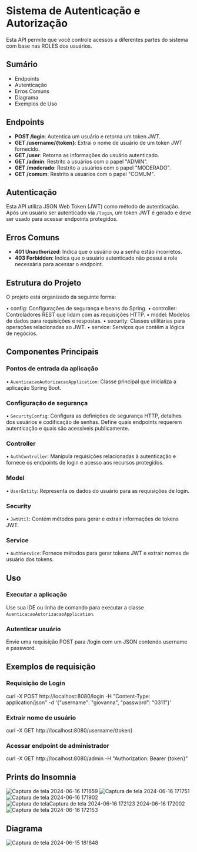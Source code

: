 # Sistema de Autenticação e Autorização

Esta API permite que você controle acessos a diferentes partes do sistema com base nas ROLES dos usuários.

## Sumário
- Endpoints
- Autenticação
- Erros Comuns
- Diagrama
- Exemplos de Uso

## Endpoints

- **POST /login**: Autentica um usuário e retorna um token JWT.
- **GET /username/{token}**: Extrai o nome de usuário de um token JWT fornecido.
- **GET /user**: Retorna as informações do usuário autenticado.
- **GET /admin**: Restrito a usuários com o papel "ADMIN".
- **GET /moderado**: Restrito a usuários com o papel "MODERADO".
- **GET /comum**: Restrito a usuários com o papel "COMUM".

## Autenticação

Esta API utiliza JSON Web Token (JWT) como método de autenticação. Após um usuário ser autenticado via `/login`, um token JWT é gerado e deve ser usado para acessar endpoints protegidos.

## Erros Comuns

- **401 Unauthorized**: Indica que o usuário ou a senha estão incorretos.
- **403 Forbidden**: Indica que o usuário autenticado não possui a role necessária para acessar o endpoint.

## Estrutura do Projeto
O projeto está organizado da seguinte forma:

• config: Configurações de segurança e beans do Spring.
• controller: Controladores REST que lidam com as requisições HTTP.
• model: Modelos de dados para requisições e respostas.
• security: Classes utilitárias para operações relacionadas ao JWT.
• service: Serviços que contêm a lógica de negócios.

## Componentes Principais
### Pontos de entrada da aplicação
• `AuenticacaoAutorizacaoApplication`: Classe principal que inicializa a aplicação Spring Boot.
### Configuração de segurança
• `SecurityConfig`: Configura as definições de segurança HTTP, detalhes dos usuários e codificação de senhas. Define quais endpoints requerem autenticação e quais são acessíveis publicamente.
### Controller
• `AuthController`: Manipula requisições relacionadas à autenticação e fornece os endpoints de login e acesso aos recursos protegidos.
### Model
• `UserEntity`: Representa os dados do usuário para as requisições de login.
### Security
• `JwtUtil`: Contém métodos para gerar e extrair informações de tokens JWT.
### Service
• `AuthService`: Fornece métodos para gerar tokens JWT e extrair nomes de usuário dos tokens.

## Uso
### Executar a aplicação
Use sua IDE ou linha de comando para executar a classe `AuenticacaoAutorizacaoApplication`.
### Autenticar usuário
Envie uma requisição POST para /login com um JSON contendo username e password.

## Exemplos de requisição
### Requisição de Login
curl -X POST http://localhost:8080/login -H "Content-Type: application/json" -d '{"username": "giovanna", "password": "0311"}'
### Extrair nome de usuário
curl -X GET http://localhost:8080/username/{token}
### Acessar endpoint de administrador
curl -X GET http://localhost:8080/admin -H "Authorization: Bearer {token}"

## Prints do Insomnia

![Captura de tela 2024-06-16 171659](https://github.com/giovanna252gabriela/SistemaDeAutenticacaoAutorizacao/assets/125416536/249457d7-6e5f-45d7-b6ac-d2f51b5f2738)
![Captura de tela 2024-06-16 171751](https://github.com/giovanna252gabriela/SistemaDeAutenticacaoAutorizacao/assets/125416536/40894d3c-5415-4813-b8af-8a8f7970e1fe)
![Captura de tela 2024-06-16 171902](https://github.com/giovanna252gabriela/SistemaDeAutenticacaoAutorizacao/assets/125416536/bd96c7e3-418c-4c5e-8029-6ad8365d329c)
![Captura de tela![Captura de tela 2024-06-16 172123](https://github.com/giovanna252gabriela/SistemaDeAutenticacaoAutorizacao/assets/125416536/604365dd-3e34-4250-8074-ecd516908fe3)
 2024-06-16 172002](https://github.com/giovanna252gabriela/SistemaDeAutenticacaoAutorizacao/assets/125416536/78f203e6-f66d-4cfe-8527-db79f1d9f606)
![Captura de tela 2024-06-16 172153](https://github.com/giovanna252gabriela/SistemaDeAutenticacaoAutorizacao/assets/125416536/e9f82179-9e92-4de9-9bd0-77c9c37f9cd8)

## Diagrama

![Captura de tela 2024-06-15 181848](https://github.com/giovanna252gabriela/SistemaDeAutenticacaoAutorizacao/assets/125416536/17ca7adb-5e95-44e9-9623-3cb23af76986)
